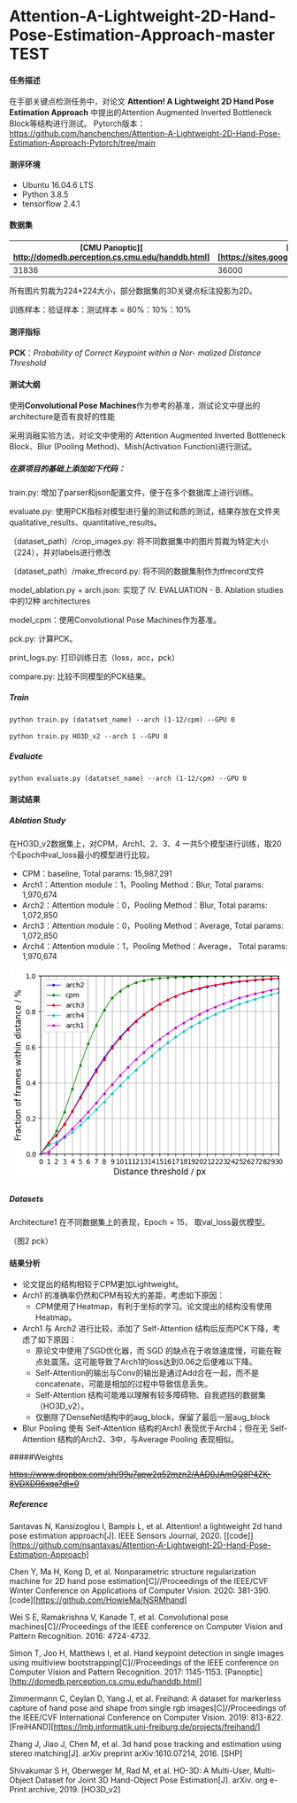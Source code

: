 # Attention-A-Lightweight-2D-Hand-Pose-Estimation-Approach-master TEST
#### 任务描述

在手部关键点检测任务中，对论文 **Attention! A Lightweight 2D Hand Pose Estimation Approach**  中提出的Attention Augmented Inverted Bottleneck Block等结构进行测试。
Pytorch版本：https://github.com/hanchenchen/Attention-A-Lightweight-2D-Hand-Pose-Estimation-Approach-Pytorch/tree/main

#### 测评环境

- Ubuntu 16.04.6 LTS
- Python 3.8.5 
- tensorflow 2.4.1

#### 数据集

| [CMU Panoptic][ http://domedb.perception.cs.cmu.edu/handdb.html] | [SHP][https://sites.google.com/site/zhjw1988/] | [FreiHAND Dataset][https://lmb.informatik.uni-freiburg.de/resources/datasets/FreihandDataset.en.html] | [HO3D_v2][https://cloud.tugraz.at/index.php/s/9HQF57FHEQxkdcz?] |
| ------------------------------------------------------------ | ---------------------------------------------- | ------------------------------------------------------------ | ------------------------------------------------------------ |
| 31836                                                        | 36000                                          | 130240                                                       | 66034                                                        |

所有图片剪裁为224*224大小，部分数据集的3D关键点标注投影为2D。

训练样本：验证样本：测试样本 = 80%：10%：10%

#### 测评指标

**PCK**：*Probability of Correct Keypoint within a Nor- malized Distance Threshold*

#### 测试大纲

使用**Convolutional Pose Machines**作为参考的基准，测试论文中提出的architecture是否有良好的性能

采用消融实验方法，对论文中使用的 Attention Augmented Inverted Bottleneck Block、Blur (Pooling Method)、Mish(Activation Function)进行测试。

##### 在原项目的基础上添加如下代码：

train.py: 增加了parser和json配置文件，便于在多个数据库上进行训练。

evaluate.py: 使用PCK指标对模型进行量的测试和质的测试，结果存放在文件夹qualitative_results、quantitative_results。

（dataset_path）/crop_images.py: 将不同数据集中的图片剪裁为特定大小（224），并对labels进行修改

（dataset_path）/make_tfrecord.py: 将不同的数据集制作为tfrecord文件

model_ablation.py + arch.json: 实现了 IV. EVALUATION - B. Ablation studies 中的12种 architectures

model_cpm：使用Convolutional Pose Machines作为基准。

pck.py: 计算PCK。

print_logs.py: 打印训练日志（loss，acc，pck）

compare.py: 比较不同模型的PCK结果。

##### Train

```
python train.py (datatset_name) --arch (1-12/cpm) --GPU 0
```

```
python train.py HO3D_v2 --arch 1 --GPU 0
```

##### Evaluate

```
python evaluate.py (datatset_name) --arch (1-12/cpm) --GPU 0
```



#### 测试结果

##### Ablation Study

在HO3D_v2数据集上，对CPM，Arch1、2、3、4 一共5个模型进行训练，取20个Epoch中val_loss最小的模型进行比较。

 - CPM：baseline, Total params: 15,987,291
 - Arch1：Attention module：1，Pooling Method：Blur, Total params: 1,970,674
 - Arch2：Attention module：0，Pooling Method：Blur, Total params: 1,072,850
 - Arch3：Attention module：0，Pooling Method：Average, Total params: 1,072,850
 - Arch4：Attention module：1，Pooling Method：Average， Total params: 1,970,674

<img src="readme_images/ablation_study.png" class="centerImage"/>

##### Datasets

Architecture1 在不同数据集上的表现，Epoch = 15， 取val_loss最优模型。

（图2 pck）


#### 结果分析
 - 论文提出的结构相较于CPM更加Lightweight。
 - Arch1 的准确率仍然和CPM有较大的差距，考虑如下原因：
    - CPM使用了Heatmap，有利于坐标的学习。论文提出的结构没有使用Heatmap。
 - Arch1 与 Arch2 进行比较，添加了 Self-Attention 结构后反而PCK下降，考虑了如下原因：
    - 原论文中使用了SGD优化器，而 SGD 的缺点在于收敛速度慢，可能在鞍点处震荡。这可能导致了Arch1的loss达到0.06之后便难以下降。
    - Self-Attention的输出与Conv的输出是通过Add合在一起，而不是concatenate，可能是相加的过程中导致信息丢失。
    - Self-Attention 结构可能难以理解有较多障碍物、自我遮挡的数据集（HO3D_v2）。
    - 仅删除了DenseNet结构中的aug_block，保留了最后一层aug_block
 - Blur Pooling 使有 Self-Attention 结构的Arch1 表现优于Arch4；但在无 Self-Attention 结构的Arch2、3中，与Average Pooling 表现相似。

#####Weights

~~https://www.dropbox.com/sh/99u7apw2q52mzn2/AAD0JAmOQ8P4ZK-8VDXDR6xqa?dl=0~~


##### Reference

Santavas N, Kansizoglou I, Bampis L, et al. Attention! a lightweight 2d hand pose estimation approach[J]. IEEE Sensors Journal, 2020. [[code]][https://github.com/nsantavas/Attention-A-Lightweight-2D-Hand-Pose-Estimation-Approach]

Chen Y, Ma H, Kong D, et al. Nonparametric structure regularization machine for 2D hand pose estimation[C]//Proceedings of the IEEE/CVF Winter Conference on Applications of Computer Vision. 2020: 381-390. [code][https://github.com/HowieMa/NSRMhand]

Wei S E, Ramakrishna V, Kanade T, et al. Convolutional pose machines[C]//Proceedings of the IEEE conference on Computer Vision and Pattern Recognition. 2016: 4724-4732.

Simon T, Joo H, Matthews I, et al. Hand keypoint detection in single images using multiview bootstrapping[C]//Proceedings of the IEEE conference on Computer Vision and Pattern Recognition. 2017: 1145-1153. [Panoptic][http://domedb.perception.cs.cmu.edu/handdb.html]

Zimmermann C, Ceylan D, Yang J, et al. Freihand: A dataset for markerless capture of hand pose and shape from single rgb images[C]//Proceedings of the IEEE/CVF International Conference on Computer Vision. 2019: 813-822. [FreiHAND][https://lmb.informatik.uni-freiburg.de/projects/freihand/]

Zhang J, Jiao J, Chen M, et al. 3d hand pose tracking and estimation using stereo matching[J]. arXiv preprint arXiv:1610.07214, 2016. [SHP]

Shivakumar S H, Oberweger M, Rad M, et al. HO-3D: A Multi-User, Multi-Object Dataset for Joint 3D Hand-Object Pose Estimation[J]. arXiv. org e-Print archive, 2019. [HO3D_v2]

